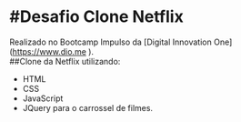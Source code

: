 #Desafio Clone Netflix
=================================================================
  Realizado no Bootcamp Impulso da [Digital Innovation One] (https://www.dio.me
).<br />
##Clone da Netflix utilizando:

- HTML
- CSS
- JavaScript
- JQuery para o carrossel de filmes.

